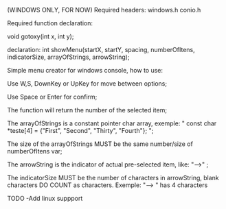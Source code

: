 (WINDOWS ONLY, FOR NOW) 
Required headers:
windows.h
conio.h

Required function declaration:

void gotoxy(int x, int y);


declaration:
  int showMenu(startX, startY, spacing, numberOfItens, indicatorSize, arrayOfStrings, arrowString);

Simple menu creator for windows console, how to use:

  Use W,S, DownKey or UpKey for move between options;
  
  Use Space or Enter for confirm;
  
  The function will return the number of the selected item;
  
  The arrayOfStrings is a constant pointer char array, exemple: " const char *teste[4] = {"First", "Second", "Thirty", "Fourth"}; ";
  
  The size of the arrayOfStrings MUST be the same number/size of numberOfItens var;
  
  The arrowString is the indicator of actual pre-selected item, like: "-->" ;
  
  The indicatorSize MUST be the number of characters in arrowString, blank characters DO COUNT as characters. Exemple: "--> " has 4 characters
  
  
TODO
  -Add linux suppport
